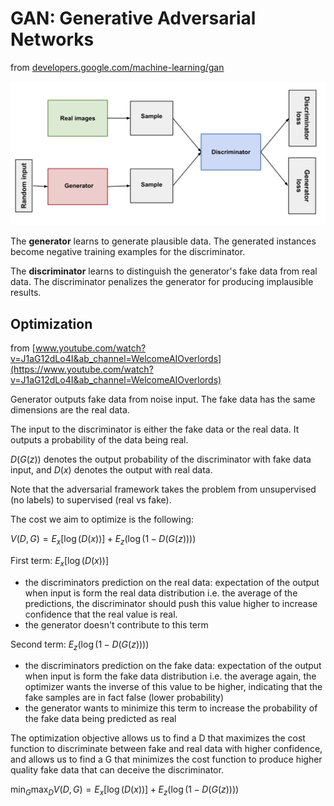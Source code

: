 # GAN: Generative Adversarial Networks

from [developers.google.com/machine-learning/gan](https://developers.google.com/machine-learning/gan/gan_structure)

![alt text](image-2.png)

The **generator** learns to generate plausible data. The generated instances become negative training examples for the discriminator.

The **discriminator** learns to distinguish the generator's fake data from real data. The discriminator penalizes the generator for producing implausible results.

## Optimization
from [www.youtube.com/watch?v=J1aG12dLo4I&ab_channel=WelcomeAIOverlords](https://www.youtube.com/watch?v=J1aG12dLo4I&ab_channel=WelcomeAIOverlords)

Generator outputs fake data from noise input. The fake data has the same dimensions are the real data. 

The input to the discriminator is either the fake data or the real data. It outputs a probability of the data being real. 

$D(G(z))$  denotes the output probability of the discriminator with fake data input, and $D(x)$ denotes the output with real data. 

Note that the adversarial framework takes the problem from unsupervised (no labels) to supervised (real vs fake). 

The cost we aim to optimize is the following:

$V(D,G) = E_x[\log(D(x))] + E_z(\log(1-D(G(z))))$

First term: $E_x[\log(D(x))]$
- the discriminators prediction on the real data: expectation of the output when input is form the real data distribution i.e. the average of the predictions, the discriminator should push this value higher to increase confidence that the real value is real. 
- the generator doesn't contribute to this term


Second term: $E_z(\log(1-D(G(z))))$
- the discriminators prediction on the fake data: expectation of the output when input is form the fake data distribution i.e. the average again, the optimizer wants the inverse of this value to be higher, indicating that the fake samples are in fact false (lower probability)
- the generator wants to minimize this term to increase the probability of the fake data being predicted as real

The optimization objective allows us to find a D that maximizes the cost function to discriminate between fake and real data with higher confidence, and allows us to find a G that minimizes the cost function to produce higher quality fake data that can deceive the discriminator.  

$\displaystyle\min_{G} \max_{D} V(D,G) = E_x[\log(D(x))] + E_z(\log(1-D(G(z))))$

